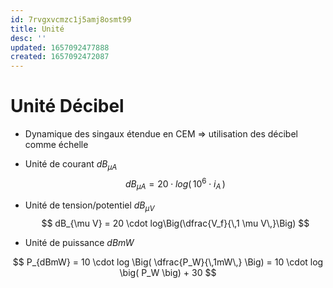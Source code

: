 ```yaml
---
id: 7rvgxvcmzc1j5amj8osmt99
title: Unité
desc: ''
updated: 1657092477888
created: 1657092472087
---
```


# Unité Décibel

- Dynamique des singaux étendue en CEM => utilisation des décibel comme échelle

- Unité de courant $dB_{\mu A}$
$$
dB_{\mu A} = 20 \cdot log\big(\, 10^6 \cdot i_A \,\big)
$$

- Unité de tension/potentiel $dB_{\mu V}$
$$
dB_{\mu V} = 20 \cdot log\Big(\dfrac{V_f}{\,1 \mu V\,}\Big)
$$

- Unité de puissance $dBmW$

$$
P_{dBmW} = 10 \cdot log \Big( \dfrac{P_W}{\,1mW\,} \Big) = 10 \cdot log \big( P_W \big) + 30
$$


